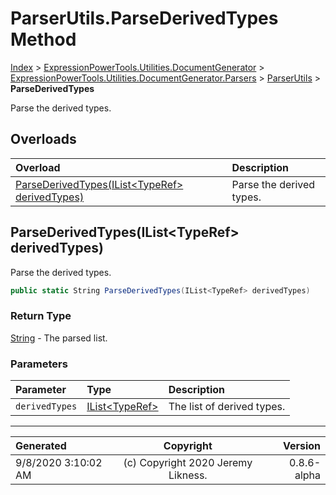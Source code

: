 ﻿# ParserUtils.ParseDerivedTypes Method

[Index](../index.md) > [ExpressionPowerTools.Utilities.DocumentGenerator](ExpressionPowerTools.Utilities.DocumentGenerator.a.md) > [ExpressionPowerTools.Utilities.DocumentGenerator.Parsers](ExpressionPowerTools.Utilities.DocumentGenerator.Parsers.n.md) > [ParserUtils](ExpressionPowerTools.Utilities.DocumentGenerator.Parsers.ParserUtils.cs.md) > **ParseDerivedTypes**

Parse the derived types.

## Overloads

| Overload | Description |
| :-- | :-- |
| [ParseDerivedTypes(IList&lt;TypeRef> derivedTypes)](#parsederivedtypesilisttyperef-derivedtypes) | Parse the derived types. |
## ParseDerivedTypes(IList&lt;TypeRef> derivedTypes)

Parse the derived types.

```csharp
public static String ParseDerivedTypes(IList<TypeRef> derivedTypes)
```

### Return Type

 [String](https://docs.microsoft.com/dotnet/api/system.string)  - The parsed list.

### Parameters

| Parameter | Type | Description |
| :-- | :-- | :-- |
| `derivedTypes` | [IList&lt;TypeRef>](https://docs.microsoft.com/dotnet/api/system.collections.generic.ilist-1) | The list of derived types. |



---

| Generated | Copyright | Version |
| :-- | :-: | --: |
| 9/8/2020 3:10:02 AM | (c) Copyright 2020 Jeremy Likness. | 0.8.6-alpha |
